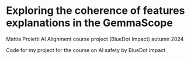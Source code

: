 # Exploring the  coherence of features explanations in the GemmaScope

Mattia Proietti AI Alignment course project (BlueDot Impact) autumn 2024

Code for my project for the course on AI safety by BlueDot impact
